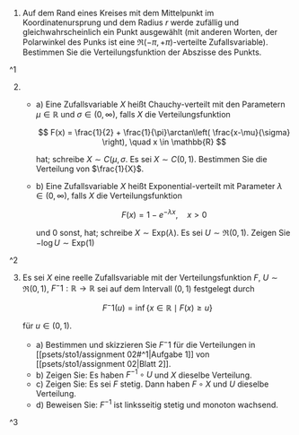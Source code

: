 1. Auf dem Rand eines Kreises mit dem Mittelpunkt im Koordinatenursprung und dem Radius $r$ werde zufällig und gleichwahrscheinlich ein Punkt ausgewählt (mit anderen Worten, der Polarwinkel des Punks ist eine $\mathfrak{R}(-\pi, +\pi)$-verteilte Zufallsvariable).
	Bestimmen Sie die Verteilungsfunktion der Abszisse des Punkts.

^1

2. 
	- a) Eine Zufallsvariable $X$ heißt Chauchy-verteilt mit den Parametern $\mu \in \mathbb{R}$ und $\sigma \in (0, \infty)$, falls $X$ die Verteilungsfunktion
		
		$$
			F(x) = \frac{1}{2} + \frac{1}{\pi}\arctan\left( \frac{x-\mu}{\sigma} \right), \quad x \in \mathbb{R}
		$$
		
		hat; schreibe $X \sim C(\mu, \sigma$.
		Es sei $X \sim C(0, 1)$.
		Bestimmen Sie die Verteilung von $\frac{1}{X}$.
	- b) Eine Zufallsvariable $X$ heißt Exponential-verteilt mit Parameter $\lambda \in (0, \infty)$, falls $X$ die Verteilungsfunktion
		
		$$
			F(x) = 1 - e^{-\lambda x}, \quad x \gt 0
		$$
		
		und $0$ sonst, hat; schreibe $X \sim \text{Exp}(\lambda)$.
		Es sei $U \sim \mathfrak{R}(0, 1)$.
		Zeigen Sie $-\log U \sim \text{Exp}(1)$

^2

3. Es sei $X$ eine reelle Zufallsvariable mit der Verteilungsfunktion $F$, $U \sim \mathfrak{R}(0, 1)$, $F^-1 : \mathbb{R} \to \mathbb{R}$ sei auf dem Intervall $(0, 1)$ festgelegt durch
	
	$$
		F^-1(u) = \inf\{ x \in \mathbb{R} \mid F(x) \ge u \}
	$$
	
	für $u \in (0, 1)$.
	
	- a) Bestimmen und skizzieren Sie $F^-1$ für die Verteilungen in [[psets/sto1/assignment 02#^1|Aufgabe 1]] von [[psets/sto1/assignment 02|Blatt 2]].
	- b) Zeigen Sie: Es haben $F^{-1} \circ U$ und $X$ dieselbe Verteilung.
	- c) Zeigen Sie: Es sei $F$ stetig.
		Dann haben $F \circ X$ und $U$ dieselbe Verteilung.
	- d) Beweisen Sie: $F^{-1}$ ist linksseitig stetig und monoton wachsend.

^3